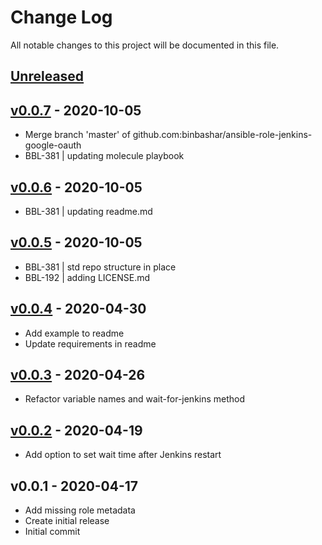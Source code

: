 # Change Log

All notable changes to this project will be documented in this file.

<a name="unreleased"></a>
## [Unreleased]



<a name="v0.0.7"></a>
## [v0.0.7] - 2020-10-05

- Merge branch 'master' of github.com:binbashar/ansible-role-jenkins-google-oauth
- BBL-381 | updating molecule playbook


<a name="v0.0.6"></a>
## [v0.0.6] - 2020-10-05

- BBL-381 | updating readme.md


<a name="v0.0.5"></a>
## [v0.0.5] - 2020-10-05

- BBL-381 | std repo structure in place
- BBL-192 | adding LICENSE.md


<a name="v0.0.4"></a>
## [v0.0.4] - 2020-04-30

- Add example to readme
- Update requirements in readme


<a name="v0.0.3"></a>
## [v0.0.3] - 2020-04-26

- Refactor variable names and wait-for-jenkins method


<a name="v0.0.2"></a>
## [v0.0.2] - 2020-04-19

- Add option to set wait time after Jenkins restart


<a name="v0.0.1"></a>
## v0.0.1 - 2020-04-17

- Add missing role metadata
- Create initial release
- Initial commit


[Unreleased]: https://github.com/binbashar/ansible-role-jenkins-google-oauth/compare/v0.0.7...HEAD
[v0.0.7]: https://github.com/binbashar/ansible-role-jenkins-google-oauth/compare/v0.0.6...v0.0.7
[v0.0.6]: https://github.com/binbashar/ansible-role-jenkins-google-oauth/compare/v0.0.5...v0.0.6
[v0.0.5]: https://github.com/binbashar/ansible-role-jenkins-google-oauth/compare/v0.0.4...v0.0.5
[v0.0.4]: https://github.com/binbashar/ansible-role-jenkins-google-oauth/compare/v0.0.3...v0.0.4
[v0.0.3]: https://github.com/binbashar/ansible-role-jenkins-google-oauth/compare/v0.0.2...v0.0.3
[v0.0.2]: https://github.com/binbashar/ansible-role-jenkins-google-oauth/compare/v0.0.1...v0.0.2
